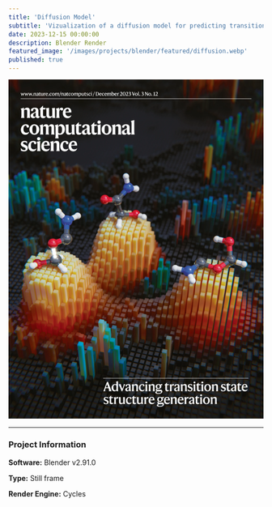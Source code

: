```yaml
---
title: 'Diffusion Model'
subtitle: 'Vizualization of a diffusion model for predicting transition states'
date: 2023-12-15 00:00:00
description: Blender Render
featured_image: '/images/projects/blender/featured/diffusion.webp'
published: true
---
```


![](/images/projects/full_size/diffusion.webp)

---

### Project Information

**Software:** Blender v2.91.0

**Type:** Still frame

**Render Engine:** Cycles
